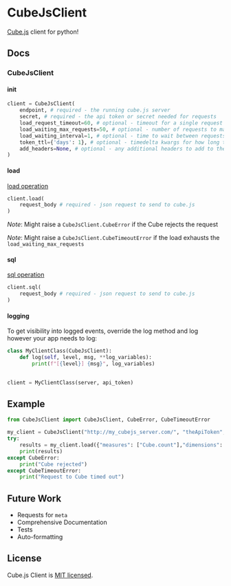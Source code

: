 # CubeJsClient

[Cube.js](https://github.com/cube-js/cube.js) client for python!

## Docs

### CubeJsClient

#### init
```python
client = CubeJsClient(
    endpoint, # required - the running cube.js server
    secret, # required - the api token or secret needed for requests
    load_request_timeout=60, # optional - timeout for a single request to cube.js server
    load_waiting_max_requests=50, # optional - number of requests to make while waiting for a response
    load_waiting_interval=1, # optional - time to wait between requests
    token_ttl={'days': 1}, # optional - timedelta kwargs for how long the token is valid
    add_headers=None, # optional - any additional headers to add to the request
)
```

#### load
[load operation](https://cube.dev/docs/@cubejs-client-core#cubejs-api-load)
```python
client.load(
    request_body # required - json request to send to cube.js
)
```

_Note_: Might raise a `CubeJsClient.CubeError` if the Cube rejects the request

_Note_: Might raise a `CubeJsClient.CubeTimeoutError` if the load exhausts the `load_waiting_max_requests`


#### sql
[sql operation](https://cube.dev/docs/@cubejs-client-core#cubejs-api-sql)
```python
client.sql(
    request_body # required - json request to send to cube.js
)
```

#### logging
To get visibility into logged events, override the log method and log however your app needs to log:
```python
class MyClientClass(CubeJsClient):
    def log(self, level, msg, **log_variables):
        print(f"[{level}] {msg}", log_variables)
        

client = MyClientClass(server, api_token)
```

## Example
```python
from CubeJsClient import CubeJsClient, CubeError, CubeTimeoutError

my_client = CubeJsClient("http://my_cubejs_server.com/", "theApiToken", add_headers={'user_id': 1})
try:
    results = my_client.load({"measures": ["Cube.count"],"dimensions": ["Cube.dimension"]})
    print(results)
except CubeError:
    print("Cube rejected")
except CubeTimeoutError:
    print("Request to Cube timed out")
```

## Future Work
- Requests for `meta`
- Comprehensive Documentation
- Tests
- Auto-formatting

## License

Cube.js Client is [MIT licensed](./packages/cubejs-client-core/LICENSE).
